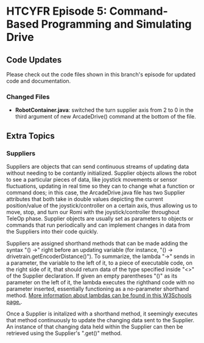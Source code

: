 # HTCYFR Episode 5: Command-Based Programming and Simulating Drive

## Code Updates

Please check out the code files shown in this branch's episode for updated code and documentation.

### Changed Files

- **RobotContainer.java**: switched the turn supplier axis from 2 to 0 in the third argument of new ArcadeDrive() command at the bottom of the file.

## Extra Topics

### Suppliers

Suppliers are objects that can send continuous streams of updating data without needing to be contantly initialized. Supplier objects allows the robot to see a particular pieces of data, like joystick movements or sensor fluctuations, updating in real time so they can to change what a function or command does; in this case, the ArcadeDrive.java file has two Supplier attributes that both take in double values depicting the current position/value of the joystick/controller on a certain axis, thus allowing us to move, stop, and turn our Romi with the joystick/controller throughout TeleOp phase. Supplier objects are usually set as parameters to objects or commands that run periodically and can implement changes in data from the Suppliers into their code quickly.

Suppliers are assigned shorthand methods that can be made adding the syntax "() ->" right before an updating variable (for instance, "() -> drivetrain.getEncoderDistance()"). To summarize, the lambda "->" sends in a parameter, the variable to the left of it, to a piece of executable code, on the right side of it, that should return data of the type specified inside "<>" of the Supplier declaration. If given an empty parentheses "()" as its parameter on the left of it, the lambda executes the righthand code with no parameter inserted, essentially functioning as a no-parameter shorthand method. [More information about lambdas can be found in this W3Schools page.](https://www.w3schools.com/java/java_lambda.asp).

Once a Supplier is initalized with a shorthand method, it seemingly executes that method continuously to update the changing data sent to the Supplier. An instance of that changing data held within the Supplier can then be retrieved using the Supplier's ".get()" method.
